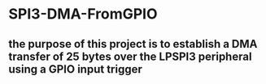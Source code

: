 # SPI3-DMA-FromGPIO

## the purpose of this project is to establish a DMA transfer of 25 bytes over the LPSPI3 peripheral using a GPIO input trigger
